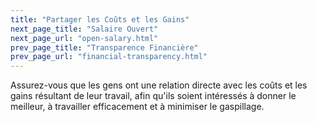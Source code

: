```yaml
---
title: "Partager les Coûts et les Gains"
next_page_title: "Salaire Ouvert"
next_page_url: "open-salary.html"
prev_page_title: "Transparence Financière"
prev_page_url: "financial-transparency.html"
---
```



<div class="card summary"><div class="card-body">Assurez-vous que les gens ont une relation directe avec les coûts et les gains résultant de leur travail, afin qu'ils soient intéressés à donner le meilleur, à travailler efficacement et à minimiser le gaspillage.
</div></div>
